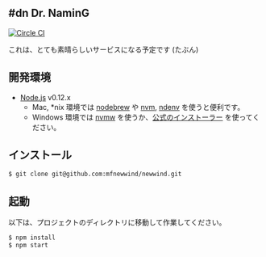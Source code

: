 \#dn Dr. NaminG
---------------

[![Circle CI](https://circleci.com/gh/mfnewwind/newwind/tree/master.svg?style=svg)](https://circleci.com/gh/mfnewwind/newwind/tree/master)

これは、とても素晴らしいサービスになる予定です (たぶん)


## 開発環境

 - [Node.js](https://nodejs.org/) v0.12.x
    - Mac, *nix 環境では [nodebrew](https://github.com/hokaccha/nodebrew) や [nvm](https://github.com/creationix/nvm), [ndenv](https://github.com/riywo/ndenv) を使うと便利です。
    - Windows 環境では [nvmw](https://github.com/hakobera/nvmw) を使うか、[公式のインストーラー](https://nodejs.org/download/) を使ってください。


## インストール

```sh
$ git clone git@github.com:mfnewwind/newwind.git
```


## 起動
以下は、プロジェクトのディレクトリに移動して作業してください。

```sh
$ npm install
$ npm start
```

